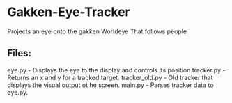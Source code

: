 # Gakken-Eye-Tracker
Projects an eye onto the gakken Worldeye That follows people

## Files:
eye.py - Displays the eye to the display and controls its position
tracker.py - Returns an x and y for a tracked target.
tracker_old.py - Old tracker that displays the visual output ot he screen.
main.py - Parses tracker data to eye.py.
